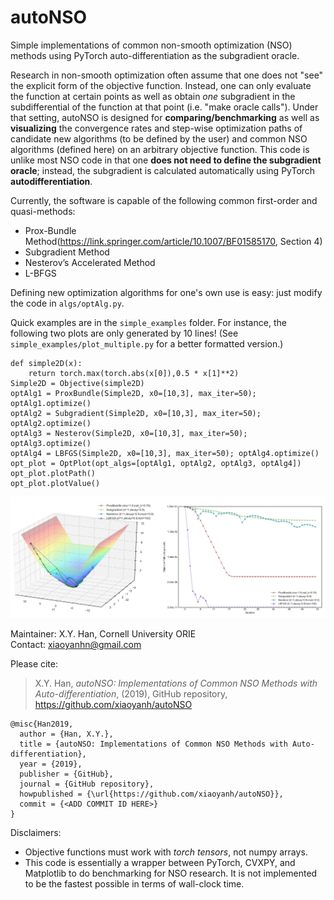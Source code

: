 # autoNSO
Simple implementations of common non-smooth optimization (NSO) methods using PyTorch auto-differentiation as the subgradient oracle.  

Research in non-smooth optimization often assume that one does not "see" the explicit form of the objective function. Instead, one can only evaluate the function at certain points as well as obtain *one* subgradient in the subdifferential of the function at that point (i.e. "make oracle calls"). Under that setting, autoNSO is designed for **comparing/benchmarking** as well as **visualizing** the convergence rates and step-wise optimization paths of candidate new algorithms (to be defined by the user) and common NSO algorithms (defined here) on an arbitrary objective function. This code is unlike most NSO code in that one **does not need to define the subgradient oracle**; instead, the subgradient is calculated automatically using PyTorch **autodifferentiation**.

Currently, the software is capable of the following common first-order and quasi-methods:

* Prox-Bundle Method(https://link.springer.com/article/10.1007/BF01585170, Section 4)
* Subgradient Method
* Nesterov’s Accelerated Method
* L-BFGS

Defining new optimization algorithms for one's own use is easy: just modify the code in `algs/optAlg.py`.

Quick examples are in the  `simple_examples`  folder. For instance, the following two plots are only generated by 10 lines! (See `simple_examples/plot_multiple.py` for a better formatted version.) 

```
def simple2D(x):
    return torch.max(torch.abs(x[0]),0.5 * x[1]**2)
Simple2D = Objective(simple2D)
optAlg1 = ProxBundle(Simple2D, x0=[10,3], max_iter=50); optAlg1.optimize()
optAlg2 = Subgradient(Simple2D, x0=[10,3], max_iter=50); optAlg2.optimize()
optAlg3 = Nesterov(Simple2D, x0=[10,3], max_iter=50); optAlg3.optimize()
optAlg4 = LBFGS(Simple2D, x0=[10,3], max_iter=50); optAlg4.optimize()
opt_plot = OptPlot(opt_algs=[optAlg1, optAlg2, optAlg3, optAlg4])
opt_plot.plotPath()
opt_plot.plotValue()
```



![](./aux/plot_both.png) 

Maintainer:   X.Y. Han, Cornell University ORIE\
Contact:      xiaoyanhn@gmail.com

Please cite:

> X.Y. Han, *autoNSO: Implementations of Common NSO Methods with Auto-differentiation*, (2019), GitHub repository, https://github.com/xiaoyanh/autoNSO

```
@misc{Han2019,
  author = {Han, X.Y.},
  title = {autoNSO: Implementations of Common NSO Methods with Auto-differentiation},
  year = {2019},
  publisher = {GitHub},
  journal = {GitHub repository},
  howpublished = {\url{https://github.com/xiaoyanh/autoNSO}},
  commit = {<ADD COMMIT ID HERE>}
}
```

Disclaimers: 
* Objective functions must work with *torch tensors*, not numpy arrays.
* This code is essentially a wrapper between PyTorch, CVXPY, and Matplotlib to do benchmarking for NSO research. It is not implemented to be the fastest possible in terms of wall-clock time.
